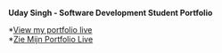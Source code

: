 **Uday Singh - Software Development Student Portfolio**

*[View my portfolio live](https://uday-singh1.github.io/Uday-portfolio/) <br> 
*[Zie Mijn Portfolio Live](https://uday-singh1.github.io/Uday-portfolio/) 


